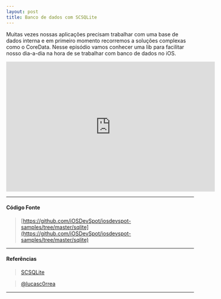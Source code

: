 ```yaml
---
layout: post
title: Banco de dados com SCSQLite
---
```


Muitas vezes nossas aplicações precisam trabalhar com uma base de dados interna e em primeiro momento recorremos a soluções complexas como o CoreData. Nesse episódio vamos conhecer uma lib para facilitar nosso dia-a-dia na hora de se trabalhar com banco de dados no iOS.

<div class="videoWrapper">
 <iframe src="http://player.vimeo.com/video/57926742" width="560" height="349" frameborder="0" webkitAllowFullScreen mozallowfullscreen allowFullScreen></iframe>
</div>

---
#### Código Fonte

> [https://github.com/iOSDevSpot/iosdevspot-samples/tree/master/sqlite](https://github.com/iOSDevSpot/iosdevspot-samples/tree/master/sqlite)

---

#### Referências

> [SCSQLite](https://github.com/lucascorrea/SCSQLite)

> [@lucasc0rrea](http://twitter.com/lucasc0rrea)

---

